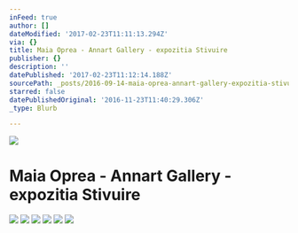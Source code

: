 ```yaml
---
inFeed: true
author: []
dateModified: '2017-02-23T11:11:13.294Z'
via: {}
title: Maia Oprea - Annart Gallery - expozitia Stivuire
publisher: {}
description: ''
datePublished: '2017-02-23T11:12:14.188Z'
sourcePath: _posts/2016-09-14-maia-oprea-annart-gallery-expozitia-stivuire.md
starred: false
datePublishedOriginal: '2016-11-23T11:40:29.306Z'
_type: Blurb

---
```

![](https://the-grid-user-content.s3-us-west-2.amazonaws.com/53af0b7e-a9ba-403d-bddb-3068ca591425.jpg)

# Maia Oprea - Annart Gallery - expozitia Stivuire
![](https://the-grid-user-content.s3-us-west-2.amazonaws.com/4eb162d2-340a-4c3f-837b-6458bdfe186e.jpg)
![](https://the-grid-user-content.s3-us-west-2.amazonaws.com/0b2fa845-a9bf-4e55-ba1a-067bf32e5feb.jpg)
![](https://the-grid-user-content.s3-us-west-2.amazonaws.com/8040af4d-7a10-4493-aa27-58cacbf5fbc1.jpg)
![](https://imgflo.herokuapp.com/graph/2b2431f8e7ba7b0/98c983dafef3985c9276f86473558d59/croprotate.jpg?cropheight=3264&cropwidth=2448&degrees=-90&input=https%3A%2F%2Fthe-grid-user-content.s3-us-west-2.amazonaws.com%2Fe0d0d204-1473-4f37-9958-4cdf900d00f3.jpg&x=0&y=0)
![](https://imgflo.herokuapp.com/graph/2b2431f8e7ba7b0/4e2a833d7d7d6e97cc329ffb7ccc228b/croprotate.jpg?cropheight=3264&cropwidth=2448&degrees=-90&input=https%3A%2F%2Fthe-grid-user-content.s3-us-west-2.amazonaws.com%2Fd6bab536-4a05-41e1-9d0b-3ff6889b2f61.jpg&x=0&y=0)
![](https://imgflo.herokuapp.com/graph/2b2431f8e7ba7b0/0de49255d0af4488d64aa82948a0feb4/croprotate.jpg?cropheight=3264&cropwidth=2448&degrees=-90&input=https%3A%2F%2Fthe-grid-user-content.s3-us-west-2.amazonaws.com%2F4e8f70f9-a7f9-4b7f-aa8e-7674875edb68.jpg&x=0&y=0)